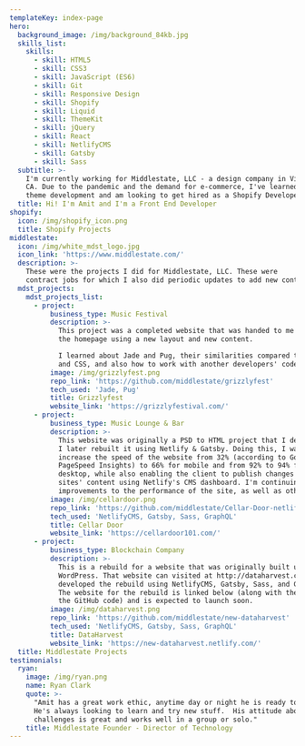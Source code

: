 ```yaml
---
templateKey: index-page
hero:
  background_image: /img/background_84kb.jpg
  skills_list:
    skills:
      - skill: HTML5
      - skill: CSS3
      - skill: JavaScript (ES6)
      - skill: Git
      - skill: Responsive Design
      - skill: Shopify
      - skill: Liquid
      - skill: ThemeKit
      - skill: jQuery
      - skill: React
      - skill: NetlifyCMS
      - skill: Gatsby
      - skill: Sass
  subtitle: >-
    I'm currently working for Middlestate, LLC - a design company in Visalia,
    CA. Due to the pandemic and the demand for e-commerce, I've learned Shopify
    theme development and am looking to get hired as a Shopify Developer.
  title: Hi! I'm Amit and I'm a Front End Developer
shopify:
  icon: /img/shopify_icon.png
  title: Shopify Projects
middlestate:
  icon: /img/white_mdst_logo.jpg
  icon_link: 'https://www.middlestate.com/'
  description: >-
    These were the projects I did for Middlestate, LLC. These were
    contract jobs for which I also did periodic updates to add new content/features.
  mdst_projects:
    mdst_projects_list:
      - project:
          business_type: Music Festival
          description: >-
            This project was a completed website that was handed to me to revamp
            the homepage using a new layout and new content.

            I learned about Jade and Pug, their similarities compared to HTML
            and CSS, and also how to work with another developers' code.
          image: /img/grizzlyfest.png
          repo_link: 'https://github.com/middlestate/grizzlyfest'
          tech_used: 'Jade, Pug'
          title: Grizzlyfest
          website_link: 'https://grizzlyfestival.com/'
      - project:
          business_type: Music Lounge & Bar
          description: >-
            This website was originally a PSD to HTML project that I developed.
            I later rebuilt it using Netlify & Gatsby. Doing this, I was able to
            increase the speed of the website from 32% (according to Google
            PageSpeed Insights) to 66% for mobile and from 92% to 94% for
            desktop, while also enabling the client to publish changes to the
            sites' content using Netlify's CMS dashboard. I'm continuing to make
            improvements to the performance of the site, as well as other areas.
          image: /img/cellardoor.png
          repo_link: 'https://github.com/middlestate/Cellar-Door-netlify-gatsby'
          tech_used: 'NetlifyCMS, Gatsby, Sass, GraphQL'
          title: Cellar Door
          website_link: 'https://cellardoor101.com/'
      - project:
          business_type: Blockchain Company
          description: >-
            This is a rebuild for a website that was originally built using
            WordPress. That website can visited at http://dataharvest.co/.  I
            developed the rebuild using NetlifyCMS, Gatsby, Sass, and GraphQL.
            The website for the rebuild is linked below (along with the link to
            the GitHub code) and is expected to launch soon.
          image: /img/dataharvest.png
          repo_link: 'https://github.com/middlestate/new-dataharvest'
          tech_used: 'NetlifyCMS, Gatsby, Sass, GraphQL'
          title: DataHarvest
          website_link: 'https://new-dataharvest.netlify.com/'
  title: Middlestate Projects
testimonials:
  ryan:
    image: /img/ryan.png
    name: Ryan Clark
    quote: >-
      "Amit has a great work ethic, anytime day or night he is ready to help.
      He's always looking to learn and try new stuff.  His attitude about new
      challenges is great and works well in a group or solo." 
    title: Middlestate Founder - Director of Technology
---
```


